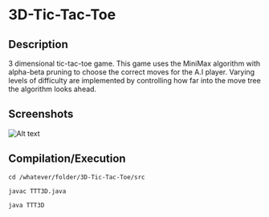 # 3D-Tic-Tac-Toe

Description
-----------
3 dimensional tic-tac-toe game. This game uses the MiniMax algorithm with alpha-beta pruning to choose the correct moves for the A.I player. Varying levels of difficulty are implemented by controlling how far into the move tree the algorithm looks ahead.

Screenshots
-----------
![Alt text](/screenshots/screen1.jpg?raw=true "Screen 1")

Compilation/Execution
------------
```cd /whatever/folder/3D-Tic-Tac-Toe/src```

```javac TTT3D.java```

```java TTT3D```
